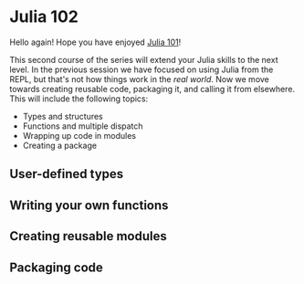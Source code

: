 # Julia 102

Hello again! Hope you have enjoyed [Julia 101](../101/README.md)!

This second course of the series will extend your Julia skills to the next level. In the previous session we have focused on using Julia from the REPL, but that's not how things work in the *real world*. Now we move towards creating reusable code, packaging it, and calling it from elsewhere. This will include the following topics:

- Types and structures
- Functions and multiple dispatch
- Wrapping up code in modules
- Creating a package

## User-defined types

## Writing your own functions

## Creating reusable modules

## Packaging code

